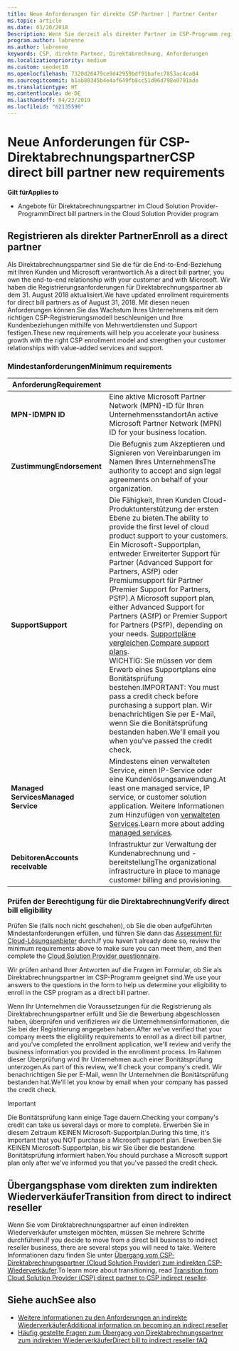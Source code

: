 ```yaml
---
title: Neue Anforderungen für direkte CSP-Partner | Partner Center
ms.topic: article
ms.date: 03/20/2018
Description: Wenn Sie derzeit als direkter Partner im CSP-Programm registriert sind, sollten Sie sich auf diese neuen Anforderungen an Support und Services vorbereiten.
program.author: labrenne
ms.author: labrenne
keywords: CSP, direkte Partner, Direktabrechnung, Anforderungen
ms.localizationpriority: medium
ms.custom: seodec18
ms.openlocfilehash: 7320d26479ce9d42959bdf91bafec7853ac4ca04
ms.sourcegitcommit: b1ab80345b4e4af649fb8cc51d96d798e0791ade
ms.translationtype: HT
ms.contentlocale: de-DE
ms.lasthandoff: 04/23/2019
ms.locfileid: "62135590"
---
```

# <a name="csp-direct-bill-partner-new-requirements"></a><span data-ttu-id="5e988-104">Neue Anforderungen für CSP-Direktabrechnungspartner</span><span class="sxs-lookup"><span data-stu-id="5e988-104">CSP direct bill partner new requirements</span></span>

<span data-ttu-id="5e988-105">**Gilt für**</span><span class="sxs-lookup"><span data-stu-id="5e988-105">**Applies to**</span></span>

- <span data-ttu-id="5e988-106">Angebote für Direktabrechnungspartner im Cloud Solution Provider-Programm</span><span class="sxs-lookup"><span data-stu-id="5e988-106">Direct bill partners in the Cloud Solution Provider program</span></span>

## <a name="enroll-as-a-direct-partner"></a><span data-ttu-id="5e988-107">Registrieren als direkter Partner</span><span class="sxs-lookup"><span data-stu-id="5e988-107">Enroll as a direct partner</span></span>

<span data-ttu-id="5e988-108">Als Direktabrechnungspartner sind Sie die für die End-to-End-Beziehung mit Ihren Kunden und Microsoft verantwortlich.</span><span class="sxs-lookup"><span data-stu-id="5e988-108">As a direct bill partner, you own the end-to-end relationship with your customer and with Microsoft.</span></span> <span data-ttu-id="5e988-109">Wir haben die Registrierungsanforderungen für Direktabrechnungspartner ab dem 31. August 2018 aktualisiert.</span><span class="sxs-lookup"><span data-stu-id="5e988-109">We have updated enrollment requirements for direct bill partners as of August 31, 2018.</span></span> <span data-ttu-id="5e988-110">Mit diesen neuen Anforderungen können Sie das Wachstum Ihres Unternehmens mit dem richtigen CSP-Registrierungsmodell beschleunigen und Ihre Kundenbeziehungen mithilfe von Mehrwertdiensten und Support festigen.</span><span class="sxs-lookup"><span data-stu-id="5e988-110">These new requirements will help you accelerate your business growth with the right CSP enrollment model and strengthen your customer relationships with value-added services and support.</span></span>

### <a name="minimum-requirements"></a><span data-ttu-id="5e988-111">Mindestanforderungen</span><span class="sxs-lookup"><span data-stu-id="5e988-111">Minimum requirements</span></span>

|<span data-ttu-id="5e988-112">**Anforderung**</span><span class="sxs-lookup"><span data-stu-id="5e988-112">**Requirement**</span></span>|                             |
|--------------------------------|--------------------------------------------------------------|
|<span data-ttu-id="5e988-113">**MPN-ID**</span><span class="sxs-lookup"><span data-stu-id="5e988-113">**MPN ID**</span></span>   |<span data-ttu-id="5e988-114">Eine aktive Microsoft Partner Network (MPN)-ID für Ihren Unternehmensstandort</span><span class="sxs-lookup"><span data-stu-id="5e988-114">An active Microsoft Partner Network (MPN) ID for your business location.</span></span>    |
|<span data-ttu-id="5e988-115">**Zustimmung**</span><span class="sxs-lookup"><span data-stu-id="5e988-115">**Endorsement**</span></span>   |<span data-ttu-id="5e988-116">Die Befugnis zum Akzeptieren und Signieren von Vereinbarungen im Namen Ihres Unternehmens</span><span class="sxs-lookup"><span data-stu-id="5e988-116">The authority to accept and sign legal agreements on behalf of your organization.</span></span>|
|<span data-ttu-id="5e988-117">**Support**</span><span class="sxs-lookup"><span data-stu-id="5e988-117">**Support**</span></span>   |<span data-ttu-id="5e988-118">Die Fähigkeit, Ihren Kunden Cloud-Produktunterstützung der ersten Ebene zu bieten.</span><span class="sxs-lookup"><span data-stu-id="5e988-118">The ability to provide the first level of cloud product support to your customers.</span></span> <br><span data-ttu-id="5e988-119">Ein Microsoft-Supportplan, entweder Erweiterter Support für Partner (Advanced Support for Partners, ASfP) oder Premiumsupport für Partner (Premier Support for Partners, PSfP).</span><span class="sxs-lookup"><span data-stu-id="5e988-119">A Microsoft support plan, either Advanced Support for Partners (ASfP) or Premier Support for Partners (PSfP), depending on your needs.</span></span> <span data-ttu-id="5e988-120">[Supportpläne vergleichen](https://partner.microsoft.com/en-US/support/partnersupport).</span><span class="sxs-lookup"><span data-stu-id="5e988-120">[Compare support plans](https://partner.microsoft.com/en-US/support/partnersupport).</span></span><br> <span data-ttu-id="5e988-121">WICHTIG: Sie müssen vor dem Erwerb eines Supportplans eine Bonitätsprüfung bestehen.</span><span class="sxs-lookup"><span data-stu-id="5e988-121">IMPORTANT: You must pass a credit check before purchasing a support plan.</span></span> <span data-ttu-id="5e988-122">Wir benachrichtigen Sie per E-Mail, wenn Sie die Bonitätsprüfung bestanden haben.</span><span class="sxs-lookup"><span data-stu-id="5e988-122">We'll email you when you've passed the credit check.</span></span> |
|<span data-ttu-id="5e988-123">**Managed Services**</span><span class="sxs-lookup"><span data-stu-id="5e988-123">**Managed Service**</span></span>   |<span data-ttu-id="5e988-124">Mindestens einen verwalteten Service, einen IP-Service oder eine Kundenlösungsanwendung.</span><span class="sxs-lookup"><span data-stu-id="5e988-124">At least one managed service, IP service, or customer solution application.</span></span> <span data-ttu-id="5e988-125">Weitere Informationen zum Hinzufügen von [verwalteten Services](https://partner.microsoft.com/en-US/business-opportunities/managed-services-provider).</span><span class="sxs-lookup"><span data-stu-id="5e988-125">Learn more about adding [managed services](https://partner.microsoft.com/en-US/business-opportunities/managed-services-provider).</span></span>|
|<span data-ttu-id="5e988-126">**Debitoren**</span><span class="sxs-lookup"><span data-stu-id="5e988-126">**Accounts receivable**</span></span> |<span data-ttu-id="5e988-127">Infrastruktur zur Verwaltung der Kundenabrechnung und -bereitstellung</span><span class="sxs-lookup"><span data-stu-id="5e988-127">The organizational infrastructure in place to manage customer billing and provisioning.</span></span>

### <a name="verify-direct-bill-eligibility"></a><span data-ttu-id="5e988-128">Prüfen der Berechtigung für die Direktabrechnung</span><span class="sxs-lookup"><span data-stu-id="5e988-128">Verify direct bill eligibility</span></span>

<span data-ttu-id="5e988-129">Prüfen Sie (falls noch nicht geschehen), ob Sie die oben aufgeführten Mindestanforderungen erfüllen, und führen Sie dann das [Assessment für Cloud-Lösungsanbieter](https://partner.microsoft.com/cloud-solution-provider/assessment) durch.</span><span class="sxs-lookup"><span data-stu-id="5e988-129">If you haven't already done so, review the minimum requirements above to make sure you can meet them, and then complete the [Cloud Solution Provider questionnaire](https://partner.microsoft.com/cloud-solution-provider/assessment).</span></span>

<span data-ttu-id="5e988-130">Wir prüfen anhand Ihrer Antworten auf die Fragen im Formular, ob Sie als Direktabrechnungspartner im CSP-Programm geeignet sind.</span><span class="sxs-lookup"><span data-stu-id="5e988-130">We use your answers to the questions in the form to help us determine your eligibility to enroll in the CSP program as a direct bill partner.</span></span>

<span data-ttu-id="5e988-131">Wenn Ihr Unternehmen die Voraussetzungen für die Registrierung als Direktabrechnungspartner erfüllt und Sie die Bewerbung abgeschlossen haben, überprüfen und verifizieren wir die Unternehmensinformationen, die Sie bei der Registrierung angegeben haben.</span><span class="sxs-lookup"><span data-stu-id="5e988-131">After we've verified that your company meets the eligibility requirements to enroll as a direct bill partner, and you've completed the enrollment application, we'll review and verify the business information you provided in the enrollment process.</span></span> <span data-ttu-id="5e988-132">Im Rahmen dieser Überprüfung wird Ihr Unternehmen auch einer Bonitätsprüfung unterzogen.</span><span class="sxs-lookup"><span data-stu-id="5e988-132">As part of this review, we'll check your company's credit.</span></span> <span data-ttu-id="5e988-133">Wir benachrichtigen Sie per E-Mail, wenn Ihr Unternehmen die Bonitätsprüfung bestanden hat.</span><span class="sxs-lookup"><span data-stu-id="5e988-133">We'll let you know by email when your company has passed the credit check.</span></span>

>[!IMPORTANT]
><span data-ttu-id="5e988-134">Die Bonitätsprüfung kann einige Tage dauern.</span><span class="sxs-lookup"><span data-stu-id="5e988-134">Checking your company's credit can take us several days or more to complete.</span></span> <span data-ttu-id="5e988-135">Erwerben Sie in diesem Zeitraum KEINEN Microsoft-Supportplan.</span><span class="sxs-lookup"><span data-stu-id="5e988-135">During this time, it's important that you NOT purchase a Microsoft support plan.</span></span> <span data-ttu-id="5e988-136">Erwerben Sie KEINEN Microsoft-Supportplan, bis wir Sie über die bestandene Bonitätsprüfung informiert haben.</span><span class="sxs-lookup"><span data-stu-id="5e988-136">You should purchase a Microsoft support plan only after we've informed you that you've passed the credit check.</span></span>

## <a name="transition-from-direct-to-indirect-reseller"></a><span data-ttu-id="5e988-137">Übergangsphase vom direkten zum indirekten Wiederverkäufer</span><span class="sxs-lookup"><span data-stu-id="5e988-137">Transition from direct to indirect reseller</span></span>

<span data-ttu-id="5e988-138">Wenn Sie vom Direktabrechnungspartner auf einen indirekten Wiederverkäufer umsteigen möchten, müssen Sie mehrere Schritte durchführen.</span><span class="sxs-lookup"><span data-stu-id="5e988-138">If you decide to move from a direct bill business to indirect reseller business, there are several steps you will need to take.</span></span> <span data-ttu-id="5e988-139">Weitere Informationen dazu finden Sie unter [Übergang vom CSP-Direktabrechnungspartner (Cloud Solution Provider) zum indirekten CSP-Wiederverkäufer](transition-direct-to-indirect.md).</span><span class="sxs-lookup"><span data-stu-id="5e988-139">To learn more about transitioning, read [Transition from Cloud Solution Provider (CSP) direct partner to CSP indirect reseller](transition-direct-to-indirect.md).</span></span> 

## <a name="see-also"></a><span data-ttu-id="5e988-140">Siehe auch</span><span class="sxs-lookup"><span data-stu-id="5e988-140">See also</span></span>

- [<span data-ttu-id="5e988-141">Weitere Informationen zu den Anforderungen an indirekte Wiederverkäufer</span><span class="sxs-lookup"><span data-stu-id="5e988-141">Additional information on becoming an indirect reseller</span></span>](https://assetsprod.microsoft.com/csp-directbill-to-indirect-transition.pdf)
- [<span data-ttu-id="5e988-142">Häufig gestellte Fragen zum Übergang von Direktabrechnungspartner zum indirekten Wiederverkäufer</span><span class="sxs-lookup"><span data-stu-id="5e988-142">Direct bill to indirect reseller fAQ</span></span>](https://assetsprod.microsoft.com/mpn/direct-bill-partner-faq.pdf)
